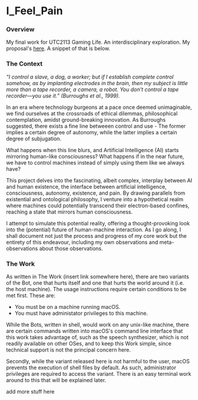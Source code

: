 # I_Feel_Pain
### Overview
My final work for UTC2113 Gaming Life. An interdisciplinary exploration. My proposal's [here](/Proposal.pdf). A snippet of that is below.

### The Context

_“I control a slave, a dog, a worker; but if I establish complete control somehow, as by implanting electrodes in the brain, then my subject is little more than a tape recorder, a camera, a robot. You don’t control a tape recorder—you use it.” (Burroughs et al., 1999)._


In an era where technology burgeons at a pace once deemed unimaginable, we find ourselves at the crossroads of ethical dilemmas, philosophical contemplation, amidst ground-breaking innovation. As Burroughs suggested, there exists a fine line betweeen control and use - The former implies a certain degree of autonomy, while the latter implies a certain degree of subjugation. 

What happens when this line blurs, and Artificial Intelligence (AI) starts mirroring human-like consciousness? What happens if in the near future, we have to control machines instead of simply using them like we always have?

This project delves into the fascinating, albeit complex, interplay between AI and human existence, the interface between artificial intelligence, consciousness, autonomy, existence, and pain. By drawing parallels from existential and ontological philosophy, I venture into a hypothetical realm where machines could potentially transcend their electron-based confines, reaching a state that mirrors human consciousness. 

I attempt to simulate this potential reality, offering a thought-provoking look into the (potential) future of human-machine interaction. As I go along, I shall document not just the process and progress of my core work but the entirety of this endeavour, including my own observations and meta-observations about those observations. 

### The Work

As written in The Work (insert link somewhere here), there are two variants of the Bot, one that hurts itself and one that hurts the world around it (i.e. the host machine). The usage instructions require certain conditions to be met first. These are:

- You must be on a machine running macOS.
- You must have administator privileges to this machine.

While the Bots, written in shell, would work on any unix-like machine, there are certain commands written into macOS's command line interface that this work takes advantage of, such as the speech synthesizer, which is not readily available on other OSes, and to keep this Work simple, since technical support is not the principal concern here.

Secondly, while the variant released here is not harmful to the user, macOS prevents the execution of shell files by default. As such, administrator privileges are required to access the variant. There is an easy terminal work around to this that will be explained later.

add more stuff here


